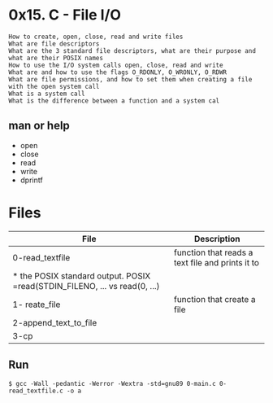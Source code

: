 # 0x15. C - File I/O
    
    How to create, open, close, read and write files
    What are file descriptors
    What are the 3 standard file descriptors, what are their purpose and what are their POSIX names
    How to use the I/O system calls open, close, read and write
    What are and how to use the flags O_RDONLY, O_WRONLY, O_RDWR
    What are file permissions, and how to set them when creating a file with the open system call
    What is a system call
    What is the difference between a function and a system cal

## man or help
- open
- close
- read
- write
- dprintf

# Files
|File|Description|
|---|---|
|0-read_textfile | function that reads a text file and prints it to
* the POSIX standard output. POSIX =read(STDIN_FILENO, ... vs read(0, ...)| 
|1- reate_file  | function that create a file|
|2-append_text_to_file| |
|3-cp| |

## Run

    $ gcc -Wall -pedantic -Werror -Wextra -std=gnu89 0-main.c 0-read_textfile.c -o a